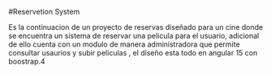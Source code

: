 #Reservetion System 

Es la continuacion de un proyecto de reservas diseñado para un cine donde se encuentra un sistema de reservar una pelicula para el usuario, adicional de ello cuenta con un modulo de manera administradora que permite consultar usaurios y subir peliculas , el diseño esta todo en angular 15 con boostrap.4

